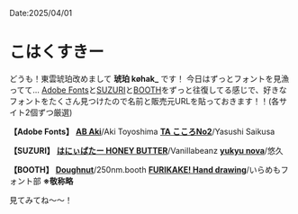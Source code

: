 Date:2025/04/01
# こはくすきー

どうも！東雲琥珀改めまして **琥珀 køhak_** です！
今日はずっとフォントを見漁ってて...
[Adobe Fonts](https://fonts.adobe.com/)と[SUZURI](https://suzuri.jp/)と[BOOTH](https://booth.pm/)をずっと往復してる感じで、好きなフォントをたくさん見つけたので名前と販売元URLを貼っておきます！！(各サイト2個ずつ厳選)

**【Adobe Fonts】**
[**AB Aki**](https://fonts.adobe.com/fonts/ab-aki)/Aki Toyoshima
[**TA こころNo2**](https://fonts.adobe.com/fonts/ab-kokoro-no2)/Yasushi Saikusa

**【SUZURI】**
[**はにぃばたー HONEY BUTTER**](https://suzuri.jp/Vanillabeanz/digital_products/10207)/Vanillabeanz
[**yukyu nova**](https://suzuri.jp/yukyu30/digital_products/7)/悠久

**【BOOTH】**
[**Doughnut**](https://250nm.booth.pm/items/1409666)/250nm.booth 
[**FURIKAKE! Hand drawing**](https://ilamemo.booth.pm/items/4538226)/いらめもフォント部
**※敬称略**

見てみてね～～！
